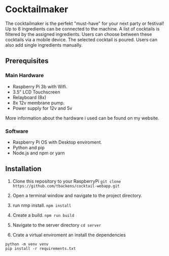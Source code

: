 # Cocktailmaker

The cocktailmaker is the perfekt "must-have" for your next party or festival!
Up to 8 ingredients can be connected to the machine.
A list of cocktails is filtered by the assigned ingredients.
Users can choose between these cocktails via a mobile device.
The selected cocktail is poured.
Users can also add single ingredients manually.


## Prerequisites

### Main Hardware

* Raspberry Pi 3b with Wifi.
* 3.5" LCD Touchscreen
* Relayboard (8x)
* 8x 12v membrane pump.
* Power supply for 12v and 5v

More information about the hardware i used can be found on my website.

### Software

* Raspberry Pi OS with Desktop enviroment.
* Python and pip
* Node.js and npm or yarn



## Installation

1. Clone this repository to your RaspberryPi
`git clone https://github.com/tbackens/cocktail-webapp.git`

2. Open a terminal window and navigate to the project directory.

3. run nmp install.
`npm install`

4. Create a build.
`npm run build`

5. Navigate to the server directory
`cd server`

6. Crate a virtual enviroment an install the dependencies
```
python -m venv venv
pip install -r requirements.txt
````

